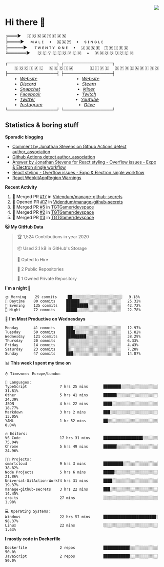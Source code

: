 <img align="right" href="https://spotify-github-profile.vercel.app/api/view?uid=21xc6lko2t6sn466piiwtnhuq&redirect=true" src="https://spotify-github-profile.vercel.app/api/view?uid=21xc6lko2t6sn466piiwtnhuq&cover_image=true">

# Hi there 👋

╔═══►⠀⠀🇯 🇴 🇳 🇦 🇹 🇭 🇦 🇳\
╠════►⠀⠀ᴍ ᴀ ʟ ᴇ ⠀ • ⠀ 🇬 🇦 🇾 ⠀ • ⠀ s ɪ ɴ ɢ ʟ ᴇ\
╠═════►⠀⠀ ᴛ ᴡ ᴇ ɴ ᴛ ʏ⠀ᴏ ɴ ᴇ ⠀ • ⠀ 🇯 🇺 🇳 🇪 ⠀🇹 🇭 🇮 🇷 🇩\
╚══════►⠀⠀ 🇩 🇪 🇻 🇪 🇱 🇴 🇵 🇪 🇷 ⠀ • ⠀ 🇵 🇷 🇴 🇩 🇺 🇨 🇪 🇷

┌────────────────┐ ┌────────────────┐\
⠀⠀⠀🇸 🇴 🇨 🇮 🇦 🇱⠀⠀🇲 🇪 🇩 🇮 🇦⠀⠀⠀ ⠀⠀🇱 🇮 🇻 🇪⠀⠀🇸 🇹 🇷 🇪 🇦 🇲 🇮 🇳 🇬\
├────────────────┤ ├────────────────┤\
⠀⠀⠀•⠀[𝘞𝘦𝘣𝘴𝘪𝘵𝘦](https://tgtgamer.live/) ⠀⠀⠀ ⠀⠀⠀ ⠀⠀⠀ ⠀⠀•⠀[𝘞𝘦𝘣𝘴𝘪𝘵𝘦](https://tgtgamer.live/)\
⠀⠀⠀•⠀[𝘋𝘪𝘴𝘤𝘰𝘳𝘥](https://discord.com/invite/P5DwgzN) ⠀⠀⠀ ⠀⠀⠀ ⠀⠀⠀ ⠀⠀ •⠀[𝘚𝘵𝘦𝘢𝘮](https://steamcommunity.com/broadcast/watch/76561198043223313)\
⠀⠀⠀•⠀[𝘚𝘯𝘢𝘱𝘤𝘩𝘢𝘵](https://snapchat.com/add/tgtgamer) ⠀⠀⠀ ⠀⠀⠀ ⠀⠀⠀ ⠀ •⠀[𝘔𝘪𝘹𝘦𝘳](https://mixer.com/tgtgamer)\
⠀⠀⠀•⠀[𝘍𝘢𝘤𝘦𝘣𝘰𝘰𝘬](https://fb.me/jonathan.stevens.144) ⠀⠀⠀ ⠀⠀⠀ ⠀⠀⠀ ⠀•⠀[𝘛𝘸𝘪𝘵𝘤𝘩](https://www.twitch.tv/tgtgamer)\
⠀⠀⠀•⠀[𝘛𝘸𝘪𝘵𝘵𝘦𝘳](https://twitter.com/tgtgamer) ⠀⠀⠀ ⠀⠀⠀ ⠀⠀⠀ ⠀⠀ •⠀[𝘠𝘰𝘶𝘵𝘶𝘣𝘦](https://www.youtube.com/channel/UCmMsdBHE1inAoY72o2ZuEqg/live)\
⠀⠀⠀•⠀[𝘐𝘯𝘴𝘵𝘢𝘨𝘳𝘢𝘮](https://www.instagram.com/tgtgamer) ⠀⠀⠀ ⠀⠀⠀ ⠀⠀⠀ ⠀•⠀[𝘋𝘭𝘪𝘷𝘦](https://dlive.tv/TGTGamer)\
└────────────────┘ └────────────────┘

## Statistics & boring stuff

**Sporadic blogging**

<!-- BLOG-POST-LIST:START -->
- [Comment by Jonathan Stevens on Github Actions detect author_association](https://stackoverflow.com/questions/63188674/github-actions-detect-author-association)
- [Github Actions detect author_association](https://stackoverflow.com/questions/63188674/github-actions-detect-author-association)
- [Answer by Jonathan Stevens for React styling - Overflow issues - Expo & Electron single workflow](https://stackoverflow.com/questions/59939824/react-styling-overflow-issues-expo-electron-single-workflow/59941715#59941715)
- [React styling - Overflow issues - Expo & Electron single workflow](https://stackoverflow.com/questions/59939824/react-styling-overflow-issues-expo-electron-single-workflow)
- [React WebkitAppRegion Warnings](https://stackoverflow.com/questions/59870837/react-webkitappregion-warnings)
<!-- BLOG-POST-LIST:END -->

**Recent Activity**

<!--START_SECTION:activity-->
1. 🎉 Merged PR [#17](https://github.com//Videndum/manage-github-secrets/pull/17) in [Videndum/manage-github-secrets](https://github.com//Videndum/manage-github-secrets)
2. 💪 Opened PR [#17](https://github.com//Videndum/manage-github-secrets/pull/17) in [Videndum/manage-github-secrets](https://github.com//Videndum/manage-github-secrets)
3. 🎉 Merged PR [#5](https://github.com//TGTGamer/devspace/pull/5) in [TGTGamer/devspace](https://github.com//TGTGamer/devspace)
4. 🎉 Merged PR [#2](https://github.com//TGTGamer/devspace/pull/2) in [TGTGamer/devspace](https://github.com//TGTGamer/devspace)
5. 🎉 Merged PR [#3](https://github.com//TGTGamer/devspace/pull/3) in [TGTGamer/devspace](https://github.com//TGTGamer/devspace)
<!--END_SECTION:activity-->

<!--START_SECTION:waka-->
**🐱 My GitHub Data** 

> 🏆 1,524 Contributions in year 2020
 > 
> 📦 Used 2.1 kB in GitHub's Storage 
 > 
> 💼 Opted to Hire
 > 
> 📜 2 Public Repositories 
 > 
> 🔑 1 Owned Private Repository 
 > 
**I'm a night 🦉** 

```text
🌞 Morning    29 commits     ██░░░░░░░░░░░░░░░░░░░░░░░   9.18% 
🌆 Daytime    80 commits     ██████░░░░░░░░░░░░░░░░░░░   25.32% 
🌃 Evening    135 commits    ██████████░░░░░░░░░░░░░░░   42.72% 
🌙 Night      72 commits     █████░░░░░░░░░░░░░░░░░░░░   22.78%

```
📅 **I'm Most Productive on Wednesdays** 

```text
Monday       41 commits     ███░░░░░░░░░░░░░░░░░░░░░░   12.97% 
Tuesday      50 commits     ████░░░░░░░░░░░░░░░░░░░░░   15.82% 
Wednesday    121 commits    █████████░░░░░░░░░░░░░░░░   38.29% 
Thursday     20 commits     █░░░░░░░░░░░░░░░░░░░░░░░░   6.33% 
Friday       14 commits     █░░░░░░░░░░░░░░░░░░░░░░░░   4.43% 
Saturday     23 commits     █░░░░░░░░░░░░░░░░░░░░░░░░   7.28% 
Sunday       47 commits     ███░░░░░░░░░░░░░░░░░░░░░░   14.87%

```


📊 **This week I spent my time on** 

```text
⌚︎ Timezone: Europe/London

💬 Languages: 
TypeScript               7 hrs 25 mins       ████████░░░░░░░░░░░░░░░░░   31.81% 
Other                    5 hrs 41 mins       ██████░░░░░░░░░░░░░░░░░░░   24.39% 
JSON                     4 hrs 22 mins       ████░░░░░░░░░░░░░░░░░░░░░   18.77% 
Markdown                 3 hrs 2 mins        ███░░░░░░░░░░░░░░░░░░░░░░   13.05% 
YAML                     1 hr 52 mins        ██░░░░░░░░░░░░░░░░░░░░░░░   8.04%

🔥 Editors: 
VS Code                  17 hrs 31 mins      ██████████████████░░░░░░░   75.04% 
Chrome                   5 hrs 49 mins       ██████░░░░░░░░░░░░░░░░░░░   24.96%

🐱‍💻 Projects: 
smartcloud               9 hrs 3 mins        █████████░░░░░░░░░░░░░░░░   38.82% 
Node Projects            5 hrs 6 mins        █████░░░░░░░░░░░░░░░░░░░░   21.86% 
Universal-GitAction-Workf4 hrs 31 mins       ████░░░░░░░░░░░░░░░░░░░░░   19.37% 
manage-github-secrets    3 hrs 22 mins       ███░░░░░░░░░░░░░░░░░░░░░░   14.45% 
cra-ts                   27 mins             ░░░░░░░░░░░░░░░░░░░░░░░░░   1.98%

💻 Operating Systems: 
Windows                  22 hrs 57 mins      ████████████████████████░   98.37% 
Linux                    22 mins             ░░░░░░░░░░░░░░░░░░░░░░░░░   1.63%

```

**I mostly code in Dockerfile** 

```text
Dockerfile               2 repos             ████████████░░░░░░░░░░░░░   50.0% 
JavaScript               2 repos             ████████████░░░░░░░░░░░░░   50.0%

```



<!--END_SECTION:waka-->
